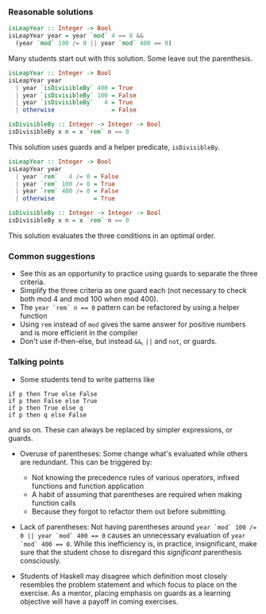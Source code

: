 ### Reasonable solutions

```haskell
isLeapYear :: Integer -> Bool
isLeapYear year = year `mod` 4 == 0 && 
  (year `mod` 100 /= 0 || year `mod` 400 == 0)
```

Many students start out with this solution. Some leave out the parenthesis.

```haskell
isLeapYear :: Integer -> Bool
isLeapYear year 
  | year `isDivisibleBy` 400 = True
  | year `isDivisibleBy` 100 = False
  | year `isDivisibleBy`   4 = True
  | otherwise                = False

isDivisibleBy :: Integer -> Integer -> Bool
isDivisibleBy x n = x `rem` n == 0
```

This solution uses guards and a helper predicate, `isDivisibleBy`.

```haskell
isLeapYear :: Integer -> Bool
isLeapYear year 
  | year `rem`   4 /= 0 = False
  | year `rem` 100 /= 0 = True
  | year `rem` 400 /= 0 = False
  | otherwise           = True

isDivisibleBy :: Integer -> Integer -> Bool
isDivisibleBy x n = x `rem` n == 0
```

This solution evaluates the three conditions in an optimal order.

### Common suggestions

- See this as an opportunity to practice using guards to separate the three criteria.
- Simplify the three criteria as one guard each (not necessary to check both mod 4 and mod 100 when mod 400).
- The ``year `rem` n == 0`` pattern can be refactored by using a helper function
- Using `rem` instead of `mod` gives the same answer for positive numbers and is more efficient in the compiler
- Don't use if-then-else, but instead `&&`, `||` and `not`, or guards.

### Talking points
 
- Some students tend to write patterns like

```
if p then True else False
if p then False else True
if p then True else q
if p then q else False
```

  and so on. These can always be replaced by simpler expressions, or guards.

- Overuse of parentheses: Some change what's evaluated while others are redundant. This can be triggered by:
  - Not knowing the precedence rules of various operators, infixed functions and function application
  - A habit of assuming that parentheses are required when making function calls
  - Because they forgot to refactor them out before submitting.

- Lack of parentheses: Not having parentheses around ``year `mod` 100 /= 0 || year `mod` 400 == 0`` causes an unnecessary evaluation of ``year `mod` 400 == 0``. While this inefficiency is, in practice, insignificant, make sure that the student chose to disregard this *significant* parenthesis consciously.

- Students of Haskell may disagree which definition most closely resembles the problem statement and which focus to place on the exercise. As a mentor, placing emphasis on guards as a learning objective will have a payoff in coming exercises.
